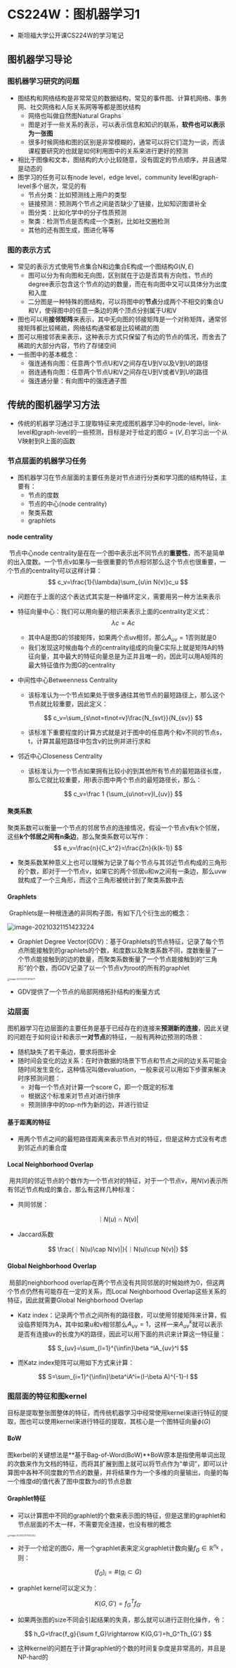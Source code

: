# CS224W：图机器学习1

- 斯坦福大学公开课CS224W的学习笔记

## 图机器学习导论

### 图机器学习研究的问题

- 图结构和网络结构是非常常见的数据结构，常见的事件图、计算机网络、事务网、社交网络和人际关系网等等都是图状结构
  - 网络也叫做自然图Natural Graphs
  - 图是对于一些关系的表示，可以表示信息和知识的联系，**软件也可以表示为一张图**
  - 很多时候网络和图的区别是非常模糊的，通常可以将它们混为一谈，而该课程要研究的也就是如何利用图中的关系来进行更好的预测
- 相比于图像和文本，图结构的大小比较随意，没有固定的节点顺序，并且通常是动态的
- 图学习的任务可以有node level，edge level，community level和graph-level多个层次，常见的有
  - 节点分类：比如预测线上用户的类型
  - 链接预测：预测两个节点之间是否缺少了链接，比如知识图谱补全
  - 图分类：比如化学中的分子性质预测
  - 聚类：检测节点是否构成一个类别，比如社交圈检测
  - 其他的还有图生成，图进化等等

### 图的表示方式

- 常见的表示方式使用节点集合N和边集合E构成一个图结构$G(N, E)$ 
  - 图可以分为有向图和无向图，区别就在于边是否具有方向性，节点的degree表示包含这个节点的边的数量，而在有向图中又可以具体分为出度和入度
  - 二分图是一种特殊的图结构，可以将图中的**节点**分成两个不相交的集合U和V，使得图中的任意一条边的两个顶点分别属于U和V
- 图也可以用**接邻矩阵**来表示，其中无向图的邻接矩阵是一个对称矩阵，通常邻接矩阵都比较稀疏，网络结构通常都是比较稀疏的图
- 图可以用接邻表来表示，这种表示方式只保留了有边的节点的情况，而舍去了稀疏的大部分内容，节约了存储空间
- 一些图中的基本概念：
  - 强连通有向图：任意两个节点U和V之间存在U到V以及V到U的路径
  - 弱连通有向图：任意两个节点U和V之间存在U到V或者V到U的路径
  - 强连通分量：有向图中的强连通子图

## 传统的图机器学习方法

- 传统的机器学习通过手工提取特征来完成图机器学习中的node-level，link-level和graph-level的一些预测，目标是对于给定的图$G=(V, E)$学习出一个从V映射到R上面的函数

### 节点层面的机器学习任务

- 图机器学习在节点层面的主要任务是对节点进行分类和学习图的结构特征，主要有：
  - 节点的度数
  - 节点的中心(node centrality)
  - 聚类系数
  - graphlets

#### node centrality

​		节点中心node centrality是在在一个图中表示出不同节点的**重要性**，而不是简单的出入度数。一个节点v如果与一些很重要的节点相邻那么这个节点也很重要，一个节点的centrality可以这样计算：
$$
c_v=\frac{1}{\lambda}\sum_{u\in N(v)}c_u
$$

- 问题在于上面的这个表达式其实是一种循环定义，需要用另一种方法来表示

- 特征向量中心：我们可以用向量的相识来表示上面的centrality定义式：
  $$
  \lambda c=Ac
  $$

  - 其中A是图G的邻接矩阵，如果两个点uv相邻，那么$A_{uv}=1$否则就是0
  - 我们发现这时候由每个点的centrality组成的向量C实际上就是矩阵A的特征向量，其中最大的特征向量总是为正并且唯一的，因此可以用A矩阵的最大特征值作为图G的centrality

- 中间性中心Betweenness Centrality

  - 该标准认为一个节点如果处于很多通往其他节点的最短路径上，那么这个节点就比较重要，因此定义：

  $$
  c_v=\sum_{s\not=t\not=v}\frac{N_{svt}}{N_{sv}}
  $$

  - 该标准下重要程度的计算方式就是对于图中的任意两个和v不同的节点s，t，计算其最短路径中包含v的比例并进行求和

- 邻近中心Closeness Centrality

  - 该标准认为一个节点如果拥有比较小的到其他所有节点的最短路径长度，那么它就比较重要，用l表示图中两个节点的最短路径长，那么：

  $$
  c_v=\frac 1 {\sum_{u\not=v}l_{uv}}
  $$

#### 聚类系数

​		聚类系数可以衡量一个节点的邻居节点的连接情况，假设一个节点v有k个邻居，这些**k个邻居之间有n条边**，那么聚类系数可以写作：
$$
e_v=\frac{n}{C_k^2}=\frac{2n}{k(k-1)}
$$

- 聚类系数某种意义上也可以理解为记录了每个节点与其邻近节点构成的三角形的个数，即对于一个节点v，如果它的两个邻居u和w之间有一条边，那么uvw就构成了一个三角形，而这个三角形被统计到了聚类系数中去

#### Graphlets

​		Graphlets是一种根连通的非同构子图，有如下几个衍生出的概念：

![image-20210321151423224](static/image-20210321151423224.png)

- Graphlet Degree Vector(GDV)：基于Graphlets的节点特征，记录了每个节点所能接触到的graphlets的个数，和度数以及聚类系数不同，度数衡量了一个节点能接触到的边的数量，而聚类系数衡量了一个节点能接触到的“三角形”的个数，而GDV记录了以一个节点v为root的所有的graphlet

<img src="static/image-20210321151615675.png" alt="image-20210321151615675" style="zoom:33%;" />

- GDV提供了一个节点的局部网络拓扑结构的衡量方式

### 边层面

​		图机器学习在边层面的主要任务是基于已经存在的连接来**预测新的连接**，因此关键的问题在于如何设计和表示**一对节点**的特征，一般有两种边预测的场景：

- 随机缺失了若干条边，要求将图补全
- 随时间会变化的边关系：在时许数据的场景下节点和节点之间的边关系可能会随时间发生变化，这种情况叫做evaluation，一般来说可以用如下步骤来解决时序预测问题：
  - 对每一个节点对计算一个score C，即一个既定的标准
  - 根据这个标准来对节点对进行排序
  - 预测排序中的top-n作为新的边，并进行验证

#### 基于距离的特征

- 用两个节点之间的最短路径距离来表示节点对的特征，但是这种方式没有考虑到邻近点的重合度

#### Local Neighborhood Overlap

​		用共同的邻近节点的个数作为一个节点对的特征，对于一个节点v，用$N(v)$表示所有邻近节点构成的集合，那么有这样几种标准：

- 共同邻居：

$$
｜N(u)\cap N(v)|
$$

- Jaccard系数

$$
\frac{｜N(u)\cap N(v)|}{｜N(u)\cup N(v)|}
$$

#### Global Neighborhood Overlap

​		局部的neighborhood overlap在两个节点没有共同邻居的时候始终为0，但这两个节点仍然有可能存在一定的关系，而Local Neighborhood Overlap这些关系的特征，因此就需要Global Neighborhood Overlap

- Katz index：记录两个节点之间所有的路径数，可以使用邻接矩阵来计算，假设临界矩阵为A，其中如果u和v相邻那么$A_{uv}=1$，这样一来$A_{uv}^{k}$就可以表示是否有连接uv的长度为K的路径，因此可以用下面的共识来计算这一特征量：

$$
S_{uv}=\sum_{l=1}^{\infin}\beta ^lA_{uv}^l
$$

- 而Katz index矩阵可以用如下方式来计算：

$$
S=\sum_{i=1}^{\infin}\beta^iA^i=(I-\beta A)^{-1}-I
$$



### 图层面的特征和图kernel

​		目标是提取整张图整体的特征，而传统机器学习中经常使用kernel来进行特征的提取，图也可以使用kernel来进行特征的提取，其核心是一个图特征向量$\phi(G)$ 

#### BoW

​		图kerbel的关键想法是**基于Bag-of-Word(BoW)**BoW原本是指使用单词出现的次数来作为文档的特征，而将其扩展到图上就可以将节点作为“单词”，即可以计算图中各种不同度数的节点的数量，并将结果作为一个多维的向量输出，向量的每一个维度d的值代表了图中度数为d的节点总数

#### Graphlet特征

- 可以计算图中不同的graphlet的个数来表示图的特征，但是这里的graphlet和节点层面的不太一样，不需要完全连接，也没有根的概念

<img src="static/image-20210321170512352.png" alt="image-20210321170512352" style="zoom:33%;" />

- 对于一个给定的图G，用一个graphlet表来定义graphlet计数向量$f_G\in\mathbb R^{n_k}$ ，则：

$$
(f_G)_i=\#(g_i\subset G)
$$

- graphlet kernel可以定义为：

$$
K(G,G')=f_G^Tf_{G'}
$$

- 如果两张图的size不同会引起结果的失真，那么就可以进行正则化操作，令：

$$
h_G=\frac{f_g}{\sum f_G}\rightarrow K(G,G')=h_G^Th_{G'}
$$

- 这种kernel的问题在于计算graphlet的个数的时间复杂度是非常高的，并且是NP-hard的










